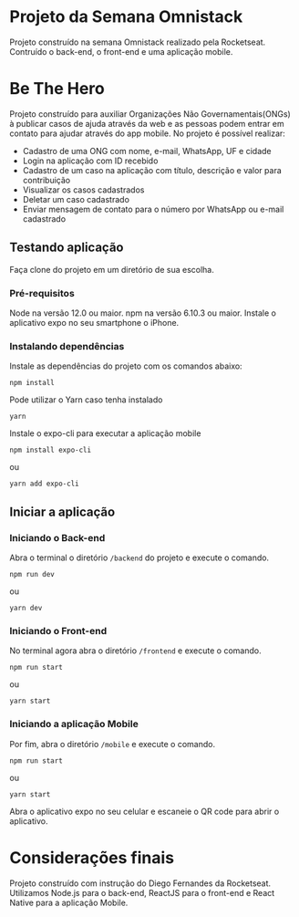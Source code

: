 # Projeto da Semana Omnistack
Projeto construído na semana Omnistack realizado pela Rocketseat.
Contruído o back-end, o front-end e uma aplicação mobile.

# Be The Hero
Projeto construído para auxiliar Organizações Não Governamentais(ONGs) à publicar casos de ajuda através da web e as pessoas podem entrar em contato para ajudar através do app mobile.
No projeto é possível realizar:
- Cadastro de uma ONG com nome, e-mail, WhatsApp, UF e cidade
- Login na aplicação com ID recebido
- Cadastro de um caso na aplicação com título, descrição e valor para contribuição
- Visualizar os casos cadastrados
- Deletar um caso cadastrado
- Enviar mensagem de contato para o número por WhatsApp ou e-mail cadastrado

## Testando aplicação
Faça clone do projeto em um diretório de sua escolha.

### Pré-requisitos
Node na versão 12.0 ou maior.
npm na versão 6.10.3 ou  maior.
Instale o aplicativo expo no seu smartphone o iPhone.

### Instalando dependências
Instale as dependências do projeto com os comandos abaixo:
```
npm install
```
Pode utilizar o Yarn caso tenha instalado
```
yarn
```
Instale o expo-cli para executar a aplicação mobile
```
npm install expo-cli
```
ou
```
yarn add expo-cli
```
## Iniciar a aplicação
### Iniciando o Back-end
Abra o terminal o diretório `/backend` do projeto e execute o comando.
```
npm run dev
```
ou 
```
yarn dev
```
### Iniciando o Front-end
No terminal agora abra o diretório `/frontend` e execute o comando.
```
npm run start
```
ou 
```
yarn start
```
### Iniciando a aplicação Mobile
Por fim, abra o diretório `/mobile` e execute o comando.
```
npm run start
```
ou 
```
yarn start
```
Abra o aplicativo expo no seu celular e escaneie o QR code para abrir o aplicativo.

# Considerações finais
Projeto construído com instrução do Diego Fernandes da Rocketseat. Utilizamos Node.js para o back-end, ReactJS para o front-end e React Native para a aplicação Mobile.
